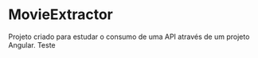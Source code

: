 # MovieExtractor
Projeto criado para estudar o consumo de uma API através de um projeto Angular.
Teste